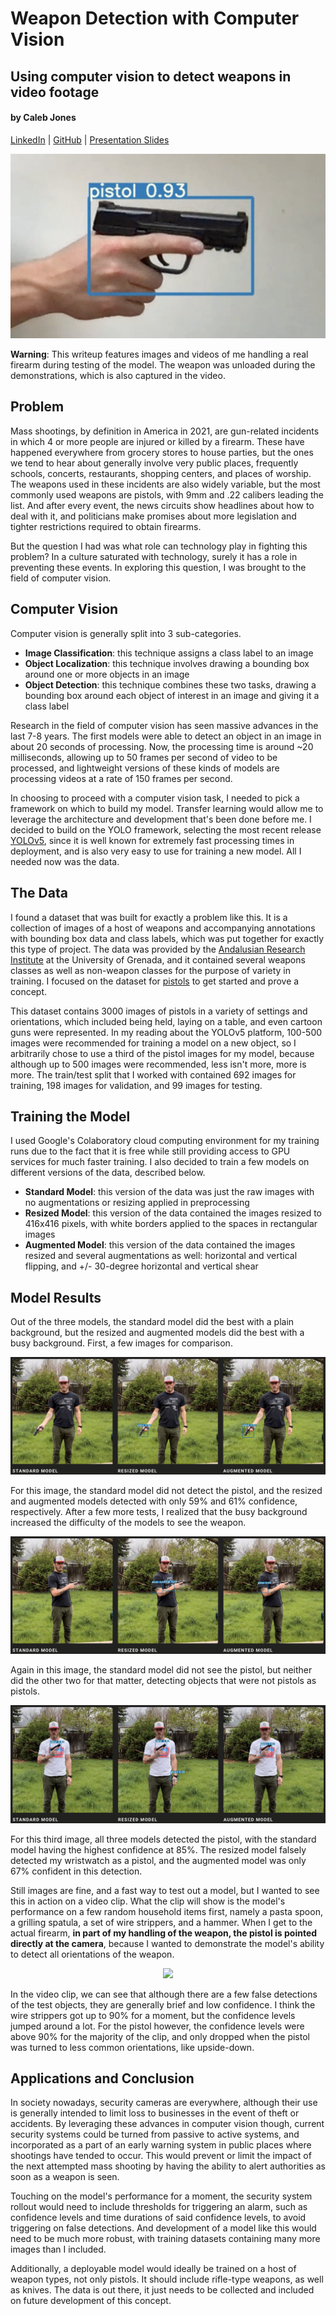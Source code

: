 # Weapon Detection with Computer Vision
## Using computer vision to detect weapons in video footage
#### by Caleb Jones
[LinkedIn](https://www.linkedin.com/in/calebsjones/) | [GitHub](https://github.com/iamcalebjones) | [Presentation Slides](https://www.beautiful.ai/player/-M_m0fACA3YtgjsssTaz)

<p align="center">
  <img src="https://github.com/iamcalebjones/Weapon_Detection/blob/main/demos/main_pic.png">
</p>

**Warning**: This writeup features images and videos of me handling a real firearm during testing of the model. The weapon was unloaded during the demonstrations, which is also captured in the video.

## Problem

Mass shootings, by definition in America in 2021, are gun-related incidents in which 4 or more people are injured or killed by a firearm. These have happened everywhere from grocery stores to house parties, but the ones we tend to hear about generally involve very public places, frequently schools, concerts, restaurants, shopping centers, and places of worship. The weapons used in these incidents are also widely variable, but the most commonly used weapons are pistols, with 9mm and .22 calibers leading the list. And after every event, the news circuits show headlines about how to deal with it, and politicians make promises about more legislation and tighter restrictions required to obtain firearms.

But the question I had was what role can technology play in fighting this problem? In a culture saturated with technology, surely it has a role in preventing these events. In exploring this question, I was brought to the field of computer vision.

## Computer Vision

Computer vision is generally split into 3 sub-categories.
* __Image Classification__: this technique assigns a class label to an image
* __Object Localization__: this technique involves drawing a bounding box around one or more objects in an image
* __Object Detection__: this technique combines these two tasks, drawing a bounding box around each object of interest in an image and giving it a class label

Research in the field of computer vision has seen massive advances in the last 7-8 years. The first models were able to detect an object in an image in about 20 seconds of processing. Now, the processing time is around ~20 milliseconds, allowing up to 50 frames per second of video to be processed, and lightweight versions of these kinds of models are processing videos at a rate of 150 frames per second.

In choosing to proceed with a computer vision task, I needed to pick a framework on which to build my model. Transfer learning would allow me to leverage the architecture and development that's been done before me. I decided to build on the YOLO framework, selecting the most recent release [YOLOv5](https://github.com/ultralytics/yolov5), since it is well known for extremely fast processing times in deployment, and is also very easy to use for training a new model. All I needed now was the data.

## The Data

I found a dataset that was built for exactly a problem like this. It is a collection of images of a host of weapons and accompanying annotations with bounding box data and class labels, which was put together for exactly this type of project. The data was provided by the [Andalusian Research Institute](https://dasci.es/) at the University of Grenada, and it contained several weapons classes as well as non-weapon classes for the purpose of variety in training. I focused on the dataset for [pistols](https://github.com/ari-dasci/OD-WeaponDetection/tree/master/Pistol%20detection) to get started and prove a concept. 

This dataset contains 3000 images of pistols in a variety of settings and orientations, which included being held, laying on a table, and even cartoon guns were represented. In my reading about the YOLOv5 platform, 100-500 images were recommended for training a model on a new object, so I arbitrarily chose to use a third of the pistol images for my model, because although up to 500 images were recommended, less isn't more, more is more. The train/test split that I worked with contained 692 images for training, 198 images for validation, and 99 images for testing.

## Training the Model

I used Google's Colaboratory cloud computing environment for my training runs due to the fact that it is free while still providing access to GPU services for much faster training. I also decided to train a few models on different versions of the data, described below.
* __Standard Model__: this version of the data was just the raw images with no augmentations or resizing applied in preprocessing
* __Resized Model__: this version of the data contained the images resized to 416x416 pixels, with white borders applied to the spaces in rectangular images
* __Augmented Model__: this version of the data contained the images resized and several augmentations as well: horizontal and vertical flipping, and +/- 30-degree horizontal and vertical shear

## Model Results

Out of the three models, the standard model did the best with a plain background, but the resized and augmented models did the best with a busy background. First, a few images for comparison.

<p align="center">
  <img src="https://github.com/iamcalebjones/Weapon_Detection/blob/main/demos/demo_1.png">
</p>

For this image, the standard model did not detect the pistol, and the resized and augmented models detected with only 59% and 61% confidence, respectively. After a few more tests, I realized that the busy background increased the difficulty of the models to see the weapon.

<p align="center">
  <img src="https://github.com/iamcalebjones/Weapon_Detection/blob/main/demos/demo_2.png">
</p>

Again in this image, the standard model did not see the pistol, but neither did the other two for that matter, detecting objects that were not pistols as pistols.

<p align="center">
  <img src="https://github.com/iamcalebjones/Weapon_Detection/blob/main/demos/demo_3.png">
</p>

For this third image, all three models detected the pistol, with the standard model having the highest confidence at 85%. The resized model falsely detected my wristwatch as a pistol, and the augmented model was only 67% confident in this detection.

Still images are fine, and a fast way to test out a model, but I wanted to see this in action on a video clip. What the clip will show is the model's performance on a few random household items first, namely a pasta spoon, a grilling spatula, a set of wire strippers, and a hammer. When I get to the actual firearm, **in part of my handling of the weapon, the pistol is pointed directly at the camera**, because I wanted to demonstrate the model's ability to detect all orientations of the weapon. 

<p align="center">
  <img src="https://github.com/iamcalebjones/Weapon_Detection/blob/main/demos/standard_final.gif">
</p>

In the video clip, we can see that although there are a few false detections of the test objects, they are generally brief and low confidence. I think the wire strippers got up to 90% for a moment, but the confidence levels jumped around a lot. For the pistol however, the confidence levels were above 90% for the majority of the clip, and only dropped when the pistol was turned to less common orientations, like upside-down. 

## Applications and Conclusion

In society nowadays, security cameras are everywhere, although their use is generally intended to limit loss to businesses in the event of theft or accidents. By leveraging these advances in computer vision though, current security systems could be turned from passive to active systems, and incorporated as a part of an early warning system in public places where shootings have tended to occur. This would prevent or limit the impact of the next attempted mass shooting by having the ability to alert authorities as soon as a weapon is seen.

Touching on the model's performance for a moment, the security system rollout would need to include thresholds for triggering an alarm, such as confidence levels and time durations of said confidence levels, to avoid triggering on false detections. And development of a model like this would need to be much more robust, with training datasets containing many more images than I included.

Additionally, a deployable model would ideally be trained on a host of weapon types, not only pistols. It should include rifle-type weapons, as well as knives. The data is out there, it just needs to be collected and included on future development of this concept.

